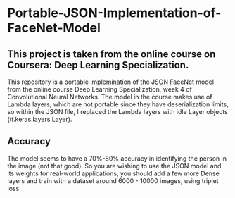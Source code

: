 # Portable-JSON-Implementation-of-FaceNet-Model

## This project is taken from the online course on Coursera: Deep Learning Specialization.

This repository is a portable implemination of the JSON FaceNet model from the online course Deep Learning Specialization, week 4 of Convolutional Neural Networks. 
The model in the course makes use of Lambda layers, which are not portable since they have deserialization limits, so within the JSON file, I replaced the 
Lambda layers with idle Layer objects (tf.keras.layers.Layer). 

## Accuracy

The model seems to have a 70%-80% accuracy in identifying the person in the image (not that good). So you are wishing to use the JSON model and its weights
for real-world applications, you should add a few more Dense layers and train with a dataset around 6000 - 10000 images, using triplet loss

